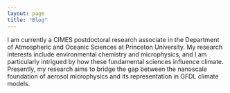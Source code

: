 ```yaml
---
layout: page
title: "Blog"
---
```


I am currently a CIMES postdoctoral research associate in the Department of Atmospheric and Oceanic Sciences at Princeton University. My research interests include environmental chemistry and microphysics, and I am particularly intrigued by how these fundamental sciences influence climate. Presently, my research aims to bridge the gap between the nanoscale foundation of aerosol microphysics and its representation in GFDL climate models.
